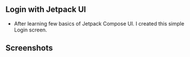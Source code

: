 ## Login with Jetpack UI

- After learning few basics of Jetpack Compose UI. I created this simple Login screen.

## Screenshots

